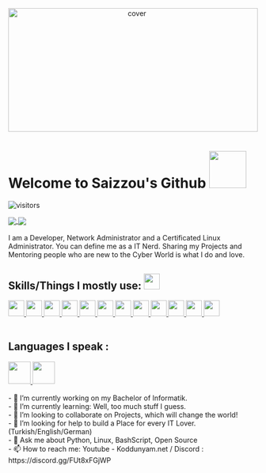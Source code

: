<div align="center">
<img width="100%" height = "250px" src="https://i.ibb.co/W282bG8/Screenshot-9.png" alt="cover" />
</div>

<h1> Welcome to Saizzou's Github <img src="https://media.giphy.com/media/LmNwrBhejkK9EFP504/giphy.gif" width=75> </h1>
<p align='center'>

![visitors](https://visitor-badge.glitch.me/badge?page_id=saizzou.saizzou)

</p>
<a href="https://github.com/Saizzou">
  <img align="center" src="https://github-readme-stats.vercel.app/api?username=Saizzou&count_private=true&show_icons=true&theme=chartreuse-dark" />
  </a>
  <a href="https://github.com/Saizzou">
    <img align="center" src="https://github-readme-stats.vercel.app/api/top-langs/?username=Saizzou&layout=compact&theme=chartreuse-dark&langs_count=8" /></a>
  <br>
  <br>
  I am a Developer, Network Administrator and a Certificated Linux Administrator. You can define me as a IT Nerd. Sharing my Projects and Mentoring people who are new to the Cyber World is what I do and love.
  <br>
<h2> Skills/Things I mostly use: <img src = "https://media2.giphy.com/media/QssGEmpkyEOhBCb7e1/giphy.gif?cid=ecf05e47a0n3gi1bfqntqmob8g9aid1oyj2wr3ds3mg700bl&rid=giphy.gif" width = 32px> </h2>
<a href= https://github.com/saizzou?tab=repositories&q=&type=&language=linux&sort= > <img width ='32px' src ='https://raw.githubusercontent.com/rahulbanerjee26/githubAboutMeGenerator/main/icons/linux.svg'> </a>
<a href= https://github.com/saizzou?tab=repositories&q=&type=&language=python&sort= > <img width ='32px' src ='https://raw.githubusercontent.com/rahulbanerjee26/githubAboutMeGenerator/main/icons/python.svg'> </a>
<a href= https://github.com/saizzou?tab=repositories&q=&type=&language=docker&sort= > <img width ='32px' src ='https://raw.githubusercontent.com/rahulbanerjee26/githubAboutMeGenerator/main/icons/docker.svg'> </a>
<a href= https://github.com/saizzou?tab=repositories&q=&type=&language=bash&sort= > <img width ='32px' src ='https://raw.githubusercontent.com/rahulbanerjee26/githubAboutMeGenerator/main/icons/bash.svg'> </a>
<a href= https://github.com/saizzou?tab=repositories&q=&type=&language=javascript&sort= > <img width ='32px' src ='https://raw.githubusercontent.com/rahulbanerjee26/githubAboutMeGenerator/main/icons/javascript.svg'> </a>
<a href= https://github.com/saizzou?tab=repositories&q=&type=&language=cpp&sort= > <img width ='32px' src ='https://raw.githubusercontent.com/rahulbanerjee26/githubAboutMeGenerator/main/icons/cpp.svg'> </a>
<a href= https://github.com/saizzou?tab=repositories&q=&type=&language=sqlite&sort= > <img width ='32px' src ='https://raw.githubusercontent.com/rahulbanerjee26/githubAboutMeGenerator/main/icons/sqlite.svg'> </a>
<a href= https://github.com/saizzou?tab=repositories&q=&type=&language=discord&sort= > <img width ='32px' src ='https://raw.githubusercontent.com/rahulbanerjee26/githubAboutMeGenerator/main/icons/discord.svg'> </a>
<a href= https://github.com/saizzou?tab=repositories&q=&type=&language=github&sort= > <img width ='32px' src ='https://raw.githubusercontent.com/rahulbanerjee26/githubAboutMeGenerator/main/icons/github.svg'> </a>
<a href= https://github.com/saizzou?tab=repositories&q=&type=&language=mongodb&sort= > <img width ='32px' src ='https://raw.githubusercontent.com/rahulbanerjee26/githubAboutMeGenerator/main/icons/mongodb.svg'> </a>
<a href= https://github.com/saizzou?tab=repositories&q=&type=&language=mysql&sort= > <img width ='32px' src ='https://raw.githubusercontent.com/rahulbanerjee26/githubAboutMeGenerator/main/icons/mysql.svg'> </a>
<a href= https://github.com/saizzou?tab=repositories&q=&type=&language=kubernetes&sort= > <img width ='32px' src ='https://raw.githubusercontent.com/rahulbanerjee26/githubAboutMeGenerator/main/icons/kubernetes.svg'> </a>  
  <br>
  <br>
  <h2> Languages I speak : </h2>
  <a href= https://github.com/saizzou> <imh width ='60px' src ='https://cdn.travelatelier.com/wp-content/uploads/2017/01/turkish-flag.jpg'> </a>
  <a href= https://github.com/saizzou> <img width ='45px' src ='https://media1.giphy.com/media/RfSTDk1BewjP8sfr2O/giphy.gif'> </a>  
  <a href= https://github.com/saizzou> <img width ='45px' src ='https://ct.pimp-my-profile.com/i33/5/11/11/f_3f983c6b26.jpg'> </a>  
  <br>
  <br>
- 🔭 I’m currently working on my Bachelor of Informatik. <br>
- 🌱 I’m currently learning: Well, too much stuff I guess. <br>
- 👯 I’m looking to collaborate on Projects, which will change the world! <br>
- 🤔 I’m looking for help to build a Place for every IT Lover. (Turkish/English/German) <br>
- 💬 Ask me about Python, Linux, BashScript, Open Source <br>
- 📫 How to reach me: Youtube - Koddunyam.net / Discord : https://discord.gg/FUt8xFGjWP <br>
<!--
**Saizzou/Saizzou** is a ✨ _special_ ✨ repository because its `README.md` (this file) appears on your GitHub profile.
-->
